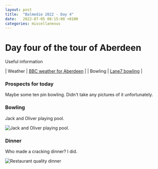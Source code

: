 ```yaml
---
layout: post
title:  "Balmedie 2022 - Day 4"
date:   2022-07-05 08:15:00 +0100
categories: miscellaneous
---
```

# Day four of the tour of Aberdeen

Useful information

| Weather | [BBC weather for Aberdeen](https://www.bbc.co.uk/weather/2657832) |
| Bowling | [Lane7 bowling](https://lane7.co.uk/aberdeen/) |


### Prospects for today
Maybe some ten pin bowling. Didn't take any pictures of it unfortunately.

### Bowling  

Jack and Oliver playing pool. 

![Jack and Oliver playing pool.](/assets/PXL_20220706_162246250-01.jpg)


### Dinner

Who made a cracking dinner? I did.  

![Restaurant quality dinner](/assets/PXL_20220706_175111805-01.jpg)
